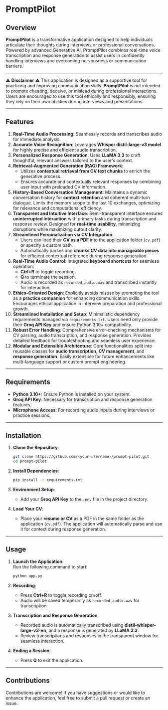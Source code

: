# PromptPilot

## Overview

**PromptPilot** is a transformative application designed to help individuals articulate their thoughts during interviews or professional conversations. Powered by advanced Generative AI, PromptPilot combines real-time voice transcription and response generation to assist users in confidently handling interviews and overcoming nervousness or communication barriers.

---

⚠️ **Disclaimer** ⚠️
This application is designed as a supportive tool for practicing and improving communication skills. **PromptPilot** is not intended to promote cheating, deceive, or mislead during professional interactions. Users are encouraged to use this tool ethically and responsibly, ensuring they rely on their own abilities during interviews and presentations.

---

## Features

1. **Real-Time Audio Processing**: Seamlessly records and transcribes audio for immediate analysis.  
2. **Accurate Voice Recognition**: Leverages **Whisper distil-large-v3 model** for highly precise and efficient audio transcription.  
3. **Personalized Response Generation**: Uses **LLaMA 3.3** to craft thoughtful, relevant answers tailored to the user's context.  
4. **Retrieval-Augmented Generation (RAG) Framework**:  
   - Utilizes **contextual retrieval from CV text chunks** to enrich the generative process.  
   - Ensures accurate and contextually relevant responses by combining user input with preloaded CV information.  
5. **History-Based Conversation Management**: Maintains a dynamic conversation history for **context retention** and coherent multi-turn dialogue. Limits the memory scope to the last 10 exchanges, optimizing for relevance and computational efficiency.  
6. **Transparent and Intuitive Interface**: Semi-transparent interface ensures **uninterrupted interaction** with primary tasks during transcription and response review. Designed for **real-time usability**, minimizing disruptions while maximizing output clarity.  
7. **Streamlined Personalization via CV Integration**:  
   - Users can load their **CV as a PDF** into the application folder (`cv.pdf`) or specify a custom path.  
   - Automatically parses and **chunks CV data into manageable pieces** for efficient contextual reference during response generation.  
8. **Real-Time Audio Control**: Integrated **keyboard shortcuts** for seamless operation:  
   - **Ctrl+R** to toggle recording.  
   - **Q** to terminate the session.  
   - Audio is recorded as `recorded_audio.wav` and transcribed instantly for interaction.  
9. **Ethics-Oriented Design**: Explicitly avoids misuse by promoting the tool as a **practice companion** for enhancing communication skills. Encourages ethical application in interview preparation and professional growth.  
10. **Streamlined Installation and Setup**: Minimalistic dependency requirements managed via `requirements.txt`. Users need only provide their **Groq API Key** and ensure Python 3.10+ compatibility.  
11. **Robust Error Handling**: Comprehensive error-checking mechanisms for CV parsing, audio transcription, and response generation. Provides detailed feedback for troubleshooting and seamless user experience.  
12. **Modular and Extensible Architecture**: Core functionalities split into reusable classes for **audio transcription**, **CV management**, and **response generation**. Easily extensible for future enhancements like multi-language support or custom prompt engineering.

---

## Requirements

- **Python 3.10+**: Ensure Python is installed on your system.  
- **Groq API Key**: Necessary for transcription and response generation features.  
- **Microphone Access**: For recording audio inputs during interviews or practice sessions.  

---

## Installation

1. **Clone the Repository**:  
   ```bash  
   git clone https://github.com/<your-username>/prompt-pilot.git  
   cd prompt-pilot  
   ```  

2. **Install Dependencies**:  
   ```bash  
   pip install -r requirements.txt  
   ```  

3. **Environment Setup**:  
   - Add your **Groq API Key** to the `.env` file in the project directory.  

4. **Load Your CV**:  
   - Place your **resume or CV** as a PDF in the same folder as the application (`cv.pdf`). The application will automatically parse and use it for context during response generation.

---

## Usage

1. **Launch the Application**:  
   Run the following command to start:  
   ```bash  
   python app.py  
   ```  

2. **Recording**:  
   - Press **Ctrl+R** to toggle recording on/off.  
   - Audio will be saved temporarily as `recorded_audio.wav` for transcription.  

3. **Transcription and Response Generation**:  
   - Recorded audio is automatically transcribed using **distil-whisper-large-v3-en**, and a response is generated by **LLaMA 3.3**.  
   - Review transcriptions and responses in the transparent window for seamless interaction.  

4. **Ending a Session**:  
   - Press **Q** to exit the application.  

---

## Contributions
Contributions are welcome! If you have suggestions or would like to enhance the application, feel free to submit a pull request or create an issue.

